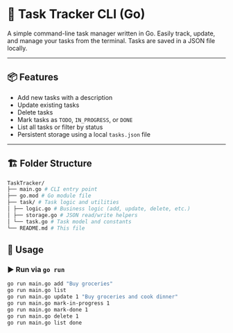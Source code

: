 # 🧠 Task Tracker CLI (Go)

A simple command-line task manager written in Go. Easily track, update, and manage your tasks from the terminal. Tasks are saved in a JSON file locally.

---

## 📦 Features

- Add new tasks with a description
- Update existing tasks
- Delete tasks
- Mark tasks as `TODO`, `IN_PROGRESS`, or `DONE`
- List all tasks or filter by status
- Persistent storage using a local `tasks.json` file

---

## 🏗 Folder Structure
``` bash
TaskTracker/
├── main.go # CLI entry point
├── go.mod # Go module file
├── task/ # Task logic and utilities
│ ├── logic.go # Business logic (add, update, delete, etc.)
│ ├── storage.go # JSON read/write helpers
│ └── task.go # Task model and constants
└── README.md # This file
```
## 🧪 Usage

### ▶️ Run via `go run`

```bash
go run main.go add "Buy groceries"
go run main.go list
go run main.go update 1 "Buy groceries and cook dinner"
go run main.go mark-in-progress 1
go run main.go mark-done 1
go run main.go delete 1
go run main.go list done
